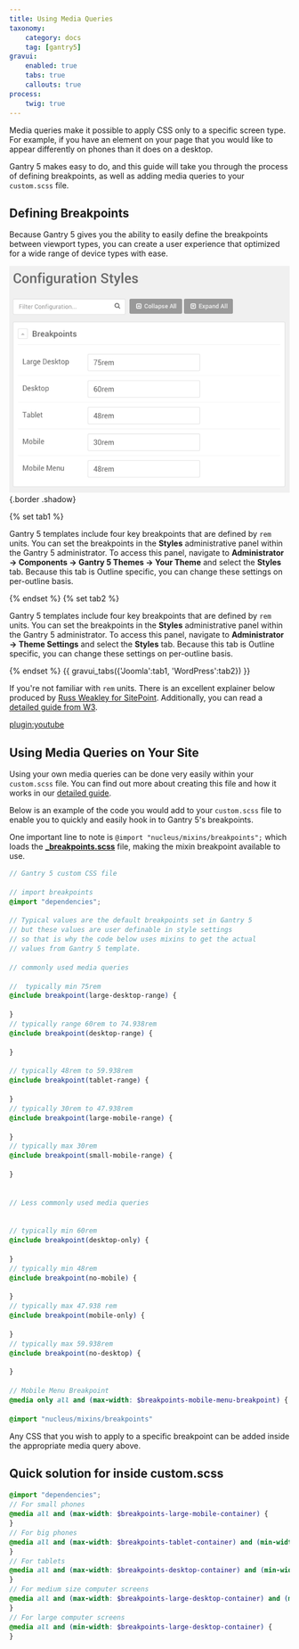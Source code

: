 ```yaml
---
title: Using Media Queries
taxonomy:
    category: docs
    tag: [gantry5]
gravui:
    enabled: true
    tabs: true
    callouts: true
process:
    twig: true
---
```


Media queries make it possible to apply CSS only to a specific screen type. For example, if you have an element on your page that you would like to appear differently on phones than it does on a desktop.

Gantry 5 makes easy to do, and this guide will take you through the process of defining breakpoints, as well as adding media queries to your `custom.scss` file.

## Defining Breakpoints

Because Gantry 5 gives you the ability to easily define the breakpoints between viewport types, you can create a user experience that optimized for a wide range of device types with ease.

![Breakpoints](breakpoints.png) {.border .shadow}

{% set tab1 %}

Gantry 5 templates include four key breakpoints that are defined by `rem` units. You can set the breakpoints in the **Styles** administrative panel within the Gantry 5 administrator. To access this panel, navigate to **Administrator → Components → Gantry 5 Themes → Your Theme** and select the **Styles** tab. Because this tab is Outline specific, you can change these settings on per-outline basis.

{% endset %}
{% set tab2 %}

Gantry 5 templates include four key breakpoints that are defined by `rem` units. You can set the breakpoints in the **Styles** administrative panel within the Gantry 5 administrator. To access this panel, navigate to **Administrator → Theme Settings** and select the **Styles** tab. Because this tab is Outline specific, you can change these settings on per-outline basis.

{% endset %}
{{ gravui_tabs({'Joomla':tab1, 'WordPress':tab2}) }}

If you're not familiar with `rem` units. There is an excellent explainer below produced by [Russ Weakley for SitePoint](http://www.sitepoint.com/css3-rem-units/). Additionally, you can read a [detailed guide from W3](http://www.w3.org/TR/2013/CR-css3-values-20130730/#font-relative-lengths).

[plugin:youtube](https://www.youtube.com/watch?v=XbU-i1SE5JY) 

## Using Media Queries on Your Site

Using your own media queries can be done very easily within your `custom.scss` file. You can find out more about creating this file and how it works in our [detailed guide](../adding-a-custom-style-sheet).

Below is an example of the code you would add to your `custom.scss` file to enable you to quickly and easily hook in to Gantry 5's breakpoints. 

One important line to note is `@import "nucleus/mixins/breakpoints";` which loads the [**_breakpoints.scss**](https://github.com/gantry/gantry5/blob/develop/engines/common/nucleus/scss/nucleus/mixins/_breakpoints.scss) file, making the mixin breakpoint available to use.

```scss
// Gantry 5 custom CSS file
 
// import breakpoints
@import "dependencies";
 
// Typical values are the default breakpoints set in Gantry 5
// but these values are user definable in style settings
// so that is why the code below uses mixins to get the actual 
// values from Gantry 5 template.
 
// commonly used media queries
 
//  typically min 75rem 
@include breakpoint(large-desktop-range) {
 
}
// typically range 60rem to 74.938rem 
@include breakpoint(desktop-range) {
 
}
 
// typically 48rem to 59.938rem
@include breakpoint(tablet-range) {
 
}
// typically 30rem to 47.938rem
@include breakpoint(large-mobile-range) {
 
}
// typically max 30rem
@include breakpoint(small-mobile-range) {
 
}
 
 
// Less commonly used media queries
 
 
// typically min 60rem
@include breakpoint(desktop-only) {
 
}
// typically min 48rem
@include breakpoint(no-mobile) {
 
}
// typically max 47.938 rem
@include breakpoint(mobile-only) {
 
}
// typically max 59.938rem
@include breakpoint(no-desktop) {
 
}

// Mobile Menu Breakpoint
@media only all and (max-width: $breakpoints-mobile-menu-breakpoint) { ... your css in here ... }

@import "nucleus/mixins/breakpoints"
```

Any CSS that you wish to apply to a specific breakpoint can be added inside the appropriate media query above.

## Quick solution for inside custom.scss

```scss
@import "dependencies";
// For small phones
@media all and (max-width: $breakpoints-large-mobile-container) {
}
// For big phones
@media all and (max-width: $breakpoints-tablet-container) and (min-width: $breakpoints-large-mobile-container) {
}
// For tablets
@media all and (max-width: $breakpoints-desktop-container) and (min-width: $breakpoints-tablet-container) {
}
// For medium size computer screens
@media all and (max-width: $breakpoints-large-desktop-container) and (min-width: $breakpoints-desktop-container) {
}
// For large computer screens
@media all and (min-width: $breakpoints-large-desktop-container) {
}
```
